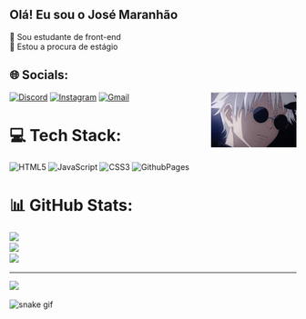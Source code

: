 ## Olá! Eu sou o José Maranhão
🔭 Sou estudante de front-end<br>
👯 Estou a procura de estágio<br>


## 🌐 Socials:
[![Discord](https://img.shields.io/badge/Discord-7289DA?style=for-the-badge&logo=discord&logoColor=white)](https://discord.gg/vAbpccTUdr) [![Instagram](https://img.shields.io/badge/Instagram-E4405F?style=for-the-badge&logo=instagram&logoColor=white)](https://instagram.com/josenn_t) [![Gmail](https://img.shields.io/badge/Gmail-D14836?style=for-the-badge&logo=gmail&logoColor=white)](mailto:jmaranhao541@gmail.com)
<img align="right" alt="gojo" width="150" heigth="100" src="gojo-satoru.gif">

# 💻 Tech Stack:
![HTML5](https://img.shields.io/badge/html5-%23E34F26.svg?style=flat&logo=html5&logoColor=white) ![JavaScript](https://img.shields.io/badge/javascript-%23323330.svg?style=flat&logo=javascript&logoColor=%23F7DF1E) ![CSS3](https://img.shields.io/badge/css3-%231572B6.svg?style=flat&logo=css3&logoColor=white) ![GithubPages](https://img.shields.io/badge/github%20pages-121013?style=flat&logo=github&logoColor=white)
# 📊 GitHub Stats:
![](https://github-readme-stats.vercel.app/api?username=maranhaojose&theme=tokyonight&hide_border=false&include_all_commits=false&count_private=false)<br/>
![](https://github-readme-streak-stats.herokuapp.com/?user=maranhaojose&theme=tokyonight&hide_border=false)<br/>
![](https://github-readme-stats.vercel.app/api/top-langs/?username=maranhaojose&theme=tokyonight&hide_border=false&include_all_commits=false&count_private=false&layout=compact)
  
---
[![](https://visitcount.itsvg.in/api?id=maranhaojose&icon=0&color=0)](https://visitcount.itsvg.in)

<!-- Proudly created with GPRM ( https://gprm.itsvg.in ) -->
![snake gif](https://github.com/maranhaojose/maranhaojose/blob/output/github-contribution-grid-snake.svg)
